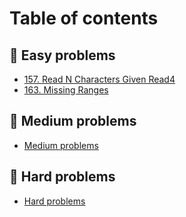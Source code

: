 # Table of contents

## 🥉 Easy problems

* [157. Read N Characters Given Read4](README.md)
* [163. Missing Ranges](easy-problems/163.-missing-ranges.md)

## 🥈 Medium problems

* [Medium problems](medium-problems/medium-problems.md)

## 🥇 Hard problems

* [Hard problems](hard-problems/hard-problems.md)
